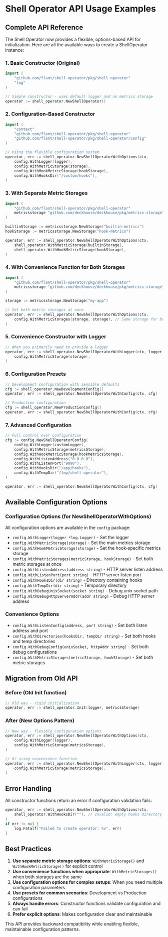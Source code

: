 # Shell Operator API Usage Examples

## Complete API Reference

The Shell Operator now provides a flexible, options-based API for initialization. Here are all the available ways to create a ShellOperator instance:

### 1. Basic Constructor (Original)
```go
import (
    "github.com/flant/shell-operator/pkg/shell-operator"
    "log"
)

// Simple constructor - uses default logger and no metrics storage
operator := shell_operator.NewShellOperator()
```

### 2. Configuration-Based Constructor
```go
import (
    "context"
    "github.com/flant/shell-operator/pkg/shell-operator"
    "github.com/flant/shell-operator/pkg/shell-operator/config"
)

// Using the flexible configuration system
operator, err := shell_operator.NewShellOperatorWithOptions(ctx,
    config.WithLogger(logger),
    config.WithMetricStorage(storage),
    config.WithHookMetricStorage(hookStorage), 
    config.WithHooksDir("/custom/hooks"),
)
```

### 3. With Separate Metric Storages
```go
import (
    "github.com/flant/shell-operator/pkg/shell-operator"
    metricsstorage "github.com/deckhouse/deckhouse/pkg/metrics-storage"
)

builtinStorage := metricsstorage.NewStorage("builtin-metrics")
hookStorage := metricsstorage.NewStorage("hook-metrics")

operator, err := shell_operator.NewShellOperatorWithOptions(ctx,
    shell_operator.WithMetricStorage(builtinStorage),
    shell_operator.WithHookMetricStorage(hookStorage),
)
```

### 4. With Convenience Function for Both Storages
```go
import (
    "github.com/flant/shell-operator/pkg/shell-operator"
    metricsstorage "github.com/deckhouse/deckhouse/pkg/metrics-storage"
)

storage := metricsstorage.NewStorage("my-app")

// Set both metric storages at once
operator, err := shell_operator.NewShellOperatorWithOptions(ctx,
    config.WithMetricStorages(storage, storage), // Same storage for both
)
```

### 5. Convenience Constructor with Logger
```go
// When you primarily need to provide a logger
operator, err := shell_operator.NewShellOperatorWithLogger(ctx, logger,
    config.WithMetricStorage(storage),
)
```

### 6. Configuration Presets
```go
// Development configuration with sensible defaults
cfg := shell_operator.NewDevelopmentConfig()
operator, err := shell_operator.NewShellOperatorWithConfig(ctx, cfg)

// Production configuration
cfg := shell_operator.NewProductionConfig()
operator, err := shell_operator.NewShellOperatorWithConfig(ctx, cfg)
```

### 7. Advanced Configuration
```go
// Full control over configuration
cfg := config.NewShellOperatorConfig(
    config.WithLogger(customLogger),
    config.WithMetricStorage(metricsStorage),
    config.WithHookMetricStorage(hookMetricsStorage),
    config.WithListenAddress("0.0.0.0"),
    config.WithListenPort("9090"),
    config.WithHooksDir("/app/hooks"),
    config.WithTempDir("/tmp/shell-operator"),
)

operator, err := shell_operator.NewShellOperatorWithConfig(ctx, cfg)
```

## Available Configuration Options

### Configuration Options (for NewShellOperatorWithOptions)
All configuration options are available in the `config` package:
- `config.WithLogger(logger *log.Logger)` - Set the logger
- `config.WithMetricStorage(storage)` - Set the main metrics storage
- `config.WithHookMetricStorage(storage)` - Set the hook-specific metrics storage
- `config.WithMetricStorages(metricStorage, hookStorage)` - Set both metric storages at once
- `config.WithListenAddress(address string)` - HTTP server listen address
- `config.WithListenPort(port string)` - HTTP server listen port
- `config.WithHooksDir(dir string)` - Directory containing hooks
- `config.WithTempDir(dir string)` - Temporary directory
- `config.WithDebugUnixSocket(socket string)` - Debug unix socket path
- `config.WithDebugHttpServerAddr(addr string)` - Debug HTTP server address

### Convenience Options
- `config.WithListenConfig(address, port string)` - Set both listen address and port
- `config.WithDirectories(hooksDir, tempDir string)` - Set both hooks and temp directories
- `config.WithDebugConfig(unixSocket, httpAddr string)` - Set both debug configurations
- `config.WithMetricStorages(metricStorage, hookStorage)` - Set both metric storages

## Migration from Old API

### Before (Old Init function)
```go
// Old way - rigid initialization
operator, err := shell_operator.Init(logger, metricsStorage)
```

### After (New Options Pattern)
```go
// New way - flexible configuration options
operator, err := shell_operator.NewShellOperatorWithOptions(ctx,
    config.WithLogger(logger),
    config.WithMetricStorage(metricsStorage),
)

// Or using convenience function
operator, err := shell_operator.NewShellOperatorWithLogger(ctx, logger,
    config.WithMetricStorage(metricsStorage),
)
```

## Error Handling

All constructor functions return an error if configuration validation fails:

```go
operator, err := shell_operator.NewShellOperatorWithOptions(ctx,
    shell_operator.WithHooksDir(""), // Invalid: empty hooks directory
)
if err != nil {
    log.Fatalf("Failed to create operator: %v", err)
}
```

## Best Practices

1. **Use separate metric storage options**: `WithMetricStorage()` and `WithHookMetricStorage()` for explicit control
2. **Use convenience functions when appropriate**: `WithMetricStorages()` when both storages are the same
3. **Use configuration options for complex setups**: When you need multiple configuration parameters
4. **Use presets for common scenarios**: Development vs Production configurations  
5. **Always handle errors**: Constructor functions validate configuration and can fail
6. **Prefer explicit options**: Makes configuration clear and maintainable

This API provides backward compatibility while enabling flexible, maintainable configuration patterns.
